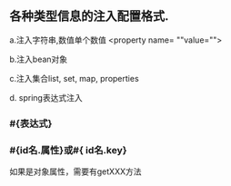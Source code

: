 ## 各种类型信息的注入配置格式.

a.注入字符串,数值单个数值
<property name= ""value="">

b.注入bean对象

c.注入集合list, set, map, properties

d. spring表达式注入

###  #{表达式}
### #{id名.属性}或#{ id名.key}
如果是对象属性，需要有getXXX方法
